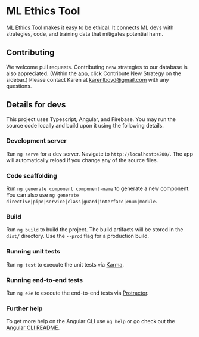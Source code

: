 # ML Ethics Tool
[ML Ethics Tool](https://ml-ethics-tool.web.app/) makes it easy to be ethical.
It connects ML devs with strategies, code, and training data that mitigates potential harm.

## Contributing
We welcome pull requests. Contributing new strategies to our database is also appreciated. (Within the [app](https://ml-ethics-tool.web.app/), click Contribute New Strategy on the sidebar.) Please contact Karen at karenlboyd@gmail.com with any questions.

## Details for devs

This project uses Typescript, Angular, and Firebase.
You may run the source code locally and build upon it using the following details.

### Development server

Run `ng serve` for a dev server. Navigate to `http://localhost:4200/`. The app will automatically reload if you change any of the source files.

### Code scaffolding

Run `ng generate component component-name` to generate a new component. You can also use `ng generate directive|pipe|service|class|guard|interface|enum|module`.

### Build

Run `ng build` to build the project. The build artifacts will be stored in the `dist/` directory. Use the `--prod` flag for a production build.

### Running unit tests

Run `ng test` to execute the unit tests via [Karma](https://karma-runner.github.io).

### Running end-to-end tests

Run `ng e2e` to execute the end-to-end tests via [Protractor](http://www.protractortest.org/).

### Further help

To get more help on the Angular CLI use `ng help` or go check out the [Angular CLI README](https://github.com/angular/angular-cli/blob/master/README.md).
